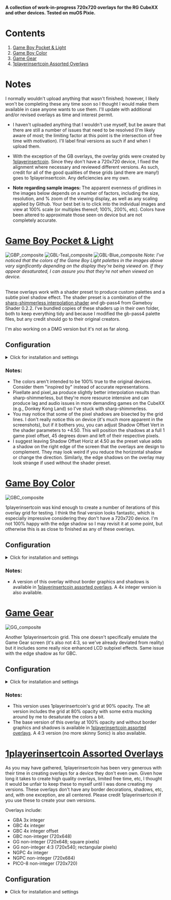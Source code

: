 **A collection of work-in-progress 720x720 overlays for the RG CubeXX and other devices. Tested on muOS Pixie.**

# Contents
1. [Game Boy Pocket & Light](https://github.com/mugwomp93/720x720_overlays/tree/main#game-boy-pocket--light)
2. [Game Boy Color](https://github.com/mugwomp93/720x720_overlays/tree/main#game-boy-color)
3. [Game Gear](https://github.com/mugwomp93/720x720_overlays/tree/main#game-gear)
4. [1playerinsertcoin Assorted Overlays](https://github.com/mugwomp93/720x720_overlays/tree/main#1playerinsertcoin-assorted-overlays)

# Notes
I normally wouldn't upload anything that wasn't finished; however, I likely won't be completing these any time soon so I thought I would make them available in case anyone wants to use them. I'll update with additional and/or revised overlays as time and interest permit.

- I haven't uploaded anything that I wouldn't use myself, but be aware that there are still a number of issues that need to be resolved (I'm likely aware of most; the limiting factor at this point is the intersection of free time with motivation). I'll label final versions as such if and when I upload them.

- With the exception of the GB overlays, the overlay grids were created by [1playerinsertcoin](https://www.reddit.com/u/1playerinsertcoin/s/yhapRMwOJz). Since they don't have a 720x720 device, I fixed the alignment where necessary and reviewed different versions. As such, credit for all of the good qualities of these grids (and there are many!) goes to 1playerinsertcoin. Any deficiencies are my own.

- **Note regarding sample images:** The apparent evenness of gridlines in the images below depends on a number of factors, including the size, resolution, and % zoom of the viewing display, as well as any scaling applied by Github. Your best bet is to click into the individual images and view at 100% scale (or multiples thereof; 100%, 200%, etc). Colors have been altered to approximate those seen on device but are not completely accurate.

# [Game Boy Pocket & Light](https://github.com/mugwomp93/720x720_overlays/tree/main/720x720%20overlays/GB)
![GBP_composite](https://github.com/user-attachments/assets/2d685d1d-fc20-47b8-bd4e-e7da518a7416)
![GBL-Teal_composite](https://github.com/user-attachments/assets/3087a755-916e-47e7-ac5e-7ff7f908a2ae)
![GBL-Blue_composite](https://github.com/user-attachments/assets/559a4d03-7060-46c7-bacf-e425b2cf0f25)
*Note: I've noticed that the colors of the Game Boy Light palettes in the images above vary significantly depending on the display they're being viewed on. If they appear desaturated, I can assure you that they're not when viewed on device.*<br><br>

These overlays work with a shader preset to produce custom palettes and a subtle pixel shadow effect. The shader preset is a combination of the [sharp-shimmerless interpolation shader](https://github.com/Woohyun-Kang/Sharp-Shimmerless-Shader) and gb-pass4 from Gameboy Shader 0.2.2. I've bundled copies of these shaders up in their own folder, both to keep everything tidy and because I modified the gb-pass4 palette files, but any credit should go to their original creators.

I'm also working on a DMG version but it's not as far along.<br>

## Configuration
<details>
  <summary>Click for installation and settings</summary>

  ### Installation:

  - [Download](https://github.com/mugwomp93/720x720_overlays/tree/main/720x720%20overlays/GB/GB.zip) GB.zip and copy the contents of the shaders and overlays folders to your retroarch > shaders and retroarch > overlays folders, respectively.

  ### Settings:

  #### 1. Core Options

    Quick Menu > Core Options:

        GB Colorization > Off

        Interframe Blending	> Simple (NOTE: If you don't like the image ghosting, turn it OFF, but you may see flickering elements in games.)

        Manage Core Options > Save Content Directory Options
  
  #### 2. Apply the Overlay:
  
    Quick Menu > On-Screen Overlay

         Display Overlay > ON

         Overlay Preset...
           > Navigate to retroarch > overlays > mugwomp93 > 720x720 and select your preferred overlay (GB Pocket, GB Light - Teal, GB Light - Blue)

         Overlay Opacity > 1.00

  #### 3. Apply the Shader Preset:
  
    Quick Menu > Shaders

        Video Shaders ON

        Load Preset...
          > Navigate to retroarch > shaders > mugwomp93 and select the preset that corresponds to the overlay you selected (GB Pocket, GB Light - Teal, GB Light - Blue)

        Apply Changes

        Save Preset > Save Content Directory Preset

  #### 4. Scaling Settings:
    
    Main Menu > Settings > Video > Scaling
    
        Integer Scale > OFF
    
        Integer Scale Axis > (shouldn't matter)
    
        Integer Scale Scaling > (shouldn't matter)
    
        Aspect Ratio > Custom
    
            Custom Aspect Ratio (X Position) > 0
    
            Custom Aspect Ratio (Y Position) > 25
    
            Custom Aspect Ratio (Width) > 720
    
            Custom Aspect Ratio (Height) > 648
    
        Viewport Anchor Bias X > 0.50
    
        Viewport Anchor Bias Y > 1.00 (try 0.00 if the image isn't properly aligned with 1.00)
    
        Bilinear Filtering > OFF
    
        Crop Overscan > OFF

  #### 5. Save an Override

    Quick Menu > Overrides > Save Content Directory Overrides  
</details>

### Notes:
- The colors aren't intended to be 100% true to the original devices. Consider them "inspired by" instead of accurate representations.  
- Pixellate and pixel_aa produce slightly better interpolation results than sharp-shimmerless, but they're more resource intensive and can produce lag and audio issues in more demanding games on the CubeXX (e.g., Donkey Kong Land) so I've stuck with sharp-shimmerless.
- You may notice that some of the pixel shadows are bisected by the grid lines. I don't really notice this on device (it's much more apparent in the screenshots), but if it bothers you, you can adjust Shadow Offset Vert in the shader parameters to +4.50. This will position the shadows at a full 1 game pixel offset, 45 degrees down and left of their respective pixels.
- I suggest leaving Shadow Offset Horiz at 4.50 as the preset value adds a shadow on the right edge of the screen that the overlays are design to complement. They may look weird if you reduce the horizontal shadow or change the direction. Similarly, the edge shadows on the overlay may look strange if used without the shader preset.

# [Game Boy Color](https://github.com/mugwomp93/720x720_overlays/tree/main/720x720%20overlays/GBC)
![GBC_composite](https://github.com/user-attachments/assets/d78ac4ad-bfc1-4030-9312-411f0a5a9fe0)

1playerinsertcoin was kind enough to create a number of iterations of this overlay grid for testing. I think the final version looks fantastic, which is especially impressive considering they don't have a 720x720 device. I'm not 100% happy with the edge shadow so I may revisit it at some point, but otherwise this is as close to finished as any of these overlays.

## Configuration
<details>
  <summary>Click for installation and settings</summary>

  ### Installation:

  - [Download](https://github.com/mugwomp93/720x720_overlays/tree/main/720x720%20overlays/GBC) both GBC_720x720.png and GBC_720x720.cfg and save them to your retroarch > overlays folder<br>
  - *Note: You can make subfolders if desired; I save mine to retroarch > overlays > mugwomp93 > 720x720 to help keep things organized*

  ### Settings:

  #### 1. Core Options

    Quick Menu > Core Options:

        GB Colorization > GBC

        Color Correction > GBC Only

        Color Correction Mode > Accurate

        Color Correction - Frontlight Position > Above Screen (lighter, more realistic GBC colors) or Central (darker, more vibrant colors)

        Interframe Blending	> Simple (NOTE: If you don't like the image ghosting, turn it OFF, but you may see flickering elements in games.)

        Manage Core Options > Save Content Directory Options
  
  #### 2. Apply the Overlay:
  
    Quick Menu > On-Screen Overlay

         Display Overlay > ON

         Overlay Preset...
           > Navigate to where you saved the .png and .cfg files and select GBC_720x720.cfg

         Overlay Opacity > 1.00

  #### 3. Apply Shaders:
  
- *Note 1: If you're using muOS, sharp-shimmerless is applied by default. There's no need to change the shader settings.*
  
- *Note 2: If sharp-shimmerless isn't available on your device, you can use interpolation > sharp-bilinear instead. Or you can download sharp-shimmerless from [here](https://github.com/Woohyun-Kang/Sharp-Shimmerless-Shader).*
    
      Quick Menu > Shaders

          Video Shaders ON

          Shader Passes > 1
        
              Shader #0: shimmerless > shaders > sharp-shimmerless.glsl

              Shader #0 Filter: Linear

              Shader #0 Scale: Default

          Apply Changes

          Save Preset > Save Content Directory Preset
 
  #### 4. Scaling Settings:
    
      Main Menu > Settings > Video > Scaling
    
          Integer Scale > OFF
    
          Integer Scale Axis > (shouldn't matter)
    
          Integer Scale Scaling > (shouldn't matter)
    
          Aspect Ratio > Custom
    
              Custom Aspect Ratio (X Position) > 0
    
              Custom Aspect Ratio (Y Position) > 25
    
              Custom Aspect Ratio (Width) > 720
    
              Custom Aspect Ratio (Height) > 648
    
          Viewport Anchor Bias X > 0.50
    
          Viewport Anchor Bias Y > 1.00 (try 0.00 if the image isn't properly aligned with 1.00)
    
          Bilinear Filtering > OFF
    
          Crop Overscan > OFF

  #### 5. Save an Override

      Quick Menu > Overrides > Save Content Directory Overrides
</details>

### Notes:
- A version of this overlay without border graphics and shadows is available in [1playerinsertcoin assorted overlays](https://github.com/mugwomp93/720x720_overlays/edit/main/README.md#1playerinsertcoin-assorted-overlays). A 4x integer version is also available.

# [Game Gear](https://github.com/mugwomp93/720x720_overlays/tree/main/720x720%20overlays/GG)
![GG_composite](https://github.com/user-attachments/assets/b9452f91-5b75-437b-9dcd-c83e3e7474ee)

Another 1playerinsertcoin grid. This one doesn't specifically emulate the Game Gear screen (it's also not 4:3, so we've already deviated from reality) but it includes some really nice enhanced LCD subpixel effects. Same issue with the edge shadow as for GBC.

## Configuration
<details>
  <summary>Click for installation and settings</summary>

  ### Installation:

  - [Download](https://github.com/mugwomp93/720x720_overlays/tree/main/720x720%20overlays/GG) GG_720x720.png and GG_720x720.cfg (and/or GG_720x720_alt.png and GG_720x720_alt.cfg) and save them to your retroarch > overlays folder<br>
  - *Note: You can make subfolders if desired; I save mine to retroarch > overlays > mugwomp93 > 720x720 to help keep things organized*

  ### Settings:

  #### 1. Apply the Overlay:
  
    Quick Menu > On-Screen Overlay

         Display Overlay > ON

         Overlay Preset...
           > Navigate to where you saved the .png and .cfg files and select GG_720x720.cfg or GG_720x720_alt.cfg

         Overlay Opacity > 1.00

  #### 2. Apply Shaders:
  
- *Note 1: If you're using muOS, sharp-shimmerless is applied by default. There's no need to change the shader settings.*
  
- *Note 2: If sharp-shimmerless isn't available on your device, you can use interpolation > sharp-bilinear instead. Or you can download sharp-shimmerless from [here](https://github.com/Woohyun-Kang/Sharp-Shimmerless-Shader).*
    
      Quick Menu > Shaders

          Video Shaders ON

          Shader Passes > 1
        
              Shader #0: shimmerless > shaders > sharp-shimmerless.glsl

              Shader #0 Filter: Linear

              Shader #0 Scale: Default

          Apply Changes

          Save Preset > Save Content Directory Preset
   
  #### 3. Scaling Settings:
    
    Main Menu > Settings > Video > Scaling
    
        Integer Scale > OFF
    
        Integer Scale Axis > (shouldn't matter)
    
        Integer Scale Scaling > (shouldn't matter)
    
        Aspect Ratio > Custom
    
            Custom Aspect Ratio (X Position) > 0
    
            Custom Aspect Ratio (Y Position) > 25
    
            Custom Aspect Ratio (Width) > 720
    
            Custom Aspect Ratio (Height) > 648
    
        Viewport Anchor Bias X > 0.50
    
        Viewport Anchor Bias Y > 1.00 (try 0.00 if the image isn't properly aligned with 1.00)
    
        Bilinear Filtering > OFF
    
        Crop Overscan > OFF

  #### 4. Save an Override

      Quick Menu > Overrides > Save Content Directory Overrides
</details>

### Notes:
- This version uses 1playerinsertcoin's grid at 90% opacity. The alt version includes the grid at 80% opacity with some extra mucking around by me to desaturate the colors a bit.
- The base version of this overlay at 100% opacity and without border graphics and shadows is available in [1playerinsertcoin assorted overlays](https://github.com/mugwomp93/720x720_overlays/edit/main/README.md#1playerinsertcoin-assorted-overlays). A 4:3 version (no more skinny Sonic) is also available.

# [1playerinsertcoin Assorted Overlays](https://github.com/mugwomp93/720x720_overlays/tree/main/720x720%20overlays/1playerinsertcoin%20Assorted%20Overlays)
As you may have gathered, 1playerinsertcoin has been very generous with their time in creating overlays for a device they don't even own. Given how long it takes to create high quality overlays, limited free time, etc, I thought it would be unfair to keep these to myself until I was done creating my versions. These overlays don't have any border decorations, shadows, etc, and, with one exception, are all centered. Please credit 1playerinsertcoin if you use these to create your own versions.

Overlays include:
- GBA 3x integer
- GBC 4x integer
- GBC 4x integer offset
- GBC non-integer (720x648) 
- GG non-integer (720x648; square pixels)
- GG non-integer 4:3 (720x540; rectangular pixels)
- NGPC 4x integer
- NGPC non-integer (720x684)
- PICO-8 non-integer (720x720)

## Configuration
<details>
  <summary>Click for installation and settings</summary>
  
  ### Installation:

  - [Download](https://github.com/mugwomp93/720x720_overlays/tree/main/720x720%20overlays/1playerinsertcoin%20Assorted%20Overlays) the .png and .cfg files for the overlay(s) you're interested in and save them to your retroarch > overlays folder.
  - *Note: You can make subfolders if desired; e.g., retroarch > overlays > mugwomp93 > 720x720 > 1playerinsertcoin*

  ### Settings:

  #### 1. Apply the Overlay:
  
    Quick Menu > On-Screen Overlay

         Display Overlay > ON

         Overlay Preset...
           > Navigate to where you saved the .png and .cfg files and select your chosen overlay

         Overlay Opacity > 1.00

  #### 2. Apply Shaders:
  
- *Note 1: If you're using muOS, sharp-shimmerless is applied by default. There's no need to change the shader settings.*
  
- *Note 2: If sharp-shimmerless isn't available on your device, you can try using interpolation > sharp-bilinear (or other interpolation shader) instead. Or you can download sharp-shimmerless from [here](https://github.com/Woohyun-Kang/Sharp-Shimmerless-Shader).*
    
      Quick Menu > Shaders

          Video Shaders ON

          Shader Passes > 1
        
              Shader #0: shimmerless > shaders > sharp-shimmerless.glsl

              Shader #0 Filter: Linear

              Shader #0 Scale: Default

          Apply Changes

          Save Preset > Save Content Directory Preset
   
  #### 3. Scaling Settings:
    
  <details><summary>i. Integer scale overlays - except Perfect_GBC-720p(4x offset)</summary>
    
      Main Menu > Settings > Video > Scaling

          Integer Scale > ON

          Integer Scale Axis > (shouldn't matter)

          Integer Scale Scaling > Underscale

          Aspect Ratio > Core provided

          Viewport Anchor Bias X > 0.50

          Viewport Anchor Bias Y > 0.50

          Bilinear Filtering > OFF

          Crop Overscan > OFF
  </details>

  <details><summary>ii. Perfect_GBC-720p(4x offset)</summary>

      Main Menu > Settings > Video > Scaling

          Integer Scale > ON

          Integer Scale Axis > (shouldn't matter)

          Integer Scale Scaling > Underscale

          Aspect Ratio > Custom

              Custom Aspect Ratio (X Position) > 0

              Custom Aspect Ratio (Y Position) > 41

              Custom Aspect Ratio (Width) > 640 (4x)

              Custom Aspect Ratio (Height) > 576 (4x)

          Viewport Anchor Bias X > 0.50

          Viewport Anchor Bias Y > 0.00

          Bilinear Filtering > OFF

          Crop Overscan > OFF
  </details>	

  <details><summary>iii. Non-integer scale overlays</summary>

      Main Menu > Settings > Video > Scaling

          Integer Scale > OFF

          Integer Scale Axis > (shouldn't matter)

          Integer Scale Scaling > (shouldn't matter)

          Aspect Ratio > Core Provided or 4:3 for Perfect_GG-720p(4x3)

          Viewport Anchor Bias X > 0.50

          Viewport Anchor Bias Y > 0.50

          Bilinear Filtering > OFF

          Crop Overscan > OFF
  </details>

  #### 4. Save an Override

      Quick Menu > Overrides > Save Content Directory Overrides
</details>
